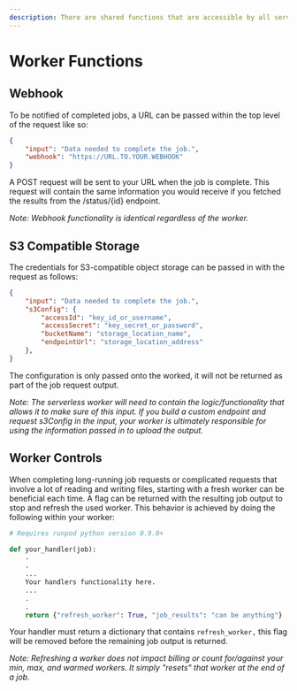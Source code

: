 ```yaml
---
description: There are shared functions that are accessible by all serverless APIs.
---
```


# Worker Functions

## Webhook

To be notified of completed jobs, a URL can be passed within the top level of the request like so:

```json
{
    "input": "Data needed to complete the job.",
    "webhook": "https://URL.TO.YOUR.WEBHOOK"
}
```

A POST request will be sent to your URL when the job is complete. This request will contain the same information you would receive if you fetched the results from the /status/{id} endpoint.&#x20;

_Note: Webhook functionality is identical regardless of the worker._&#x20;

## S3 Compatible Storage&#x20;

The credentials for S3-compatible object storage can be passed in with the request as follows:

```json
{
    "input": "Data needed to complete the job.",
    "s3Config": {
        "accessId": "key_id_or_username",
        "accessSecret": "key_secret_or_password",
        "bucketName": "storage_location_name",
        "endpointUrl": "storage_location_address"
    },
}
```

The configuration is only passed onto the worked, it will not be returned as part of the job request output.&#x20;

_Note: The serverless worker will need to contain the logic/functionality that allows it to make sure of this input. If you build a custom endpoint and request s3Config in the input, your worker is ultimately responsible for using the information passed in to upload the output._

## Worker Controls&#x20;

When completing long-running job requests or complicated requests that involve a lot of reading and writing files, starting with a fresh worker can be beneficial each time. A flag can be returned with the resulting job output to stop and refresh the used worker. This behavior is achieved by doing the following within your worker:

```python
# Requires runpod python version 0.9.0+

def your_handler(job):
    .
    .
    ...
    Your handlers functionality here.
    ...
    .
    .
    return {"refresh_worker": True, "job_results": "can be anything"}
```

Your handler must return a dictionary that contains `refresh_worker,` this flag will be removed before the remaining job output is returned.&#x20;

_Note: Refreshing a worker does not impact billing or count for/against your min, max, and warmed workers. It simply "resets" that worker at the end of a job._&#x20;
